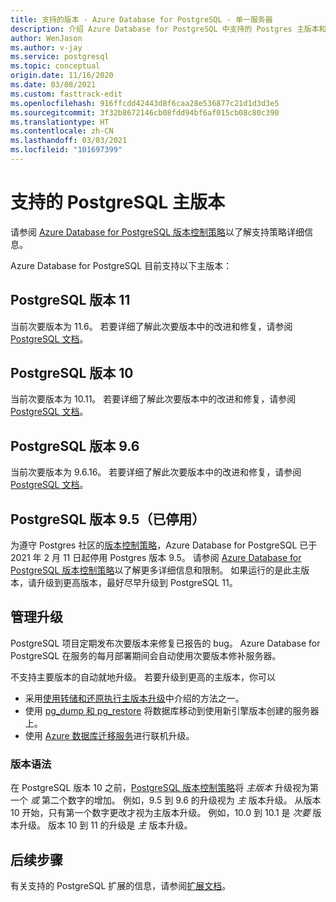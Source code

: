 ```yaml
---
title: 支持的版本 - Azure Database for PostgreSQL - 单一服务器
description: 介绍 Azure Database for PostgreSQL 中支持的 Postgres 主版本和次要版本 - 单一服务器。
author: WenJason
ms.author: v-jay
ms.service: postgresql
ms.topic: conceptual
origin.date: 11/16/2020
ms.date: 03/08/2021
ms.custom: fasttrack-edit
ms.openlocfilehash: 916ffcdd42443d8f6caa28e536877c21d1d3d3e5
ms.sourcegitcommit: 3f32b8672146cb08fdd94bf6af015cb08c80c390
ms.translationtype: HT
ms.contentlocale: zh-CN
ms.lasthandoff: 03/03/2021
ms.locfileid: "101697399"
---
```

# <a name="supported-postgresql-major-versions"></a>支持的 PostgreSQL 主版本

请参阅 [Azure Database for PostgreSQL 版本控制策略](concepts-version-policy.md)以了解支持策略详细信息。

Azure Database for PostgreSQL 目前支持以下主版本：

## <a name="postgresql-version-11"></a>PostgreSQL 版本 11
当前次要版本为 11.6。 若要详细了解此次要版本中的改进和修复，请参阅 [PostgreSQL 文档](https://www.postgresql.org/docs/11/static/release-11-6.html)。

## <a name="postgresql-version-10"></a>PostgreSQL 版本 10
当前次要版本为 10.11。 若要详细了解此次要版本中的改进和修复，请参阅 [PostgreSQL 文档](https://www.postgresql.org/docs/10/static/release-10-11.html)。

## <a name="postgresql-version-96"></a>PostgreSQL 版本 9.6
当前次要版本为 9.6.16。 若要详细了解此次要版本中的改进和修复，请参阅 [PostgreSQL 文档](https://www.postgresql.org/docs/9.6/static/release-9-6-16.html)。

## <a name="postgresql-version-95-retired"></a>PostgreSQL 版本 9.5（已停用）
为遵守 Postgres 社区的[版本控制策略](https://www.postgresql.org/support/versioning/)，Azure Database for PostgreSQL 已于 2021 年 2 月 11 日起停用 Postgres 版本 9.5。 请参阅 [Azure Database for PostgreSQL 版本控制策略](concepts-version-policy.md)以了解更多详细信息和限制。 如果运行的是此主版本，请升级到更高版本，最好尽早升级到 PostgreSQL 11。

## <a name="managing-upgrades"></a>管理升级
PostgreSQL 项目定期发布次要版本来修复已报告的 bug。 Azure Database for PostgreSQL 在服务的每月部署期间会自动使用次要版本修补服务器。 

不支持主要版本的自动就地升级。 若要升级到更高的主版本，你可以 
   * 采用[使用转储和还原执行主版本升级](./how-to-upgrade-using-dump-and-restore.md)中介绍的方法之一。
   * 使用 [pg_dump 和 pg_restore](./howto-migrate-using-dump-and-restore.md) 将数据库移动到使用新引擎版本创建的服务器上。
   * 使用 [Azure 数据库迁移服务](..\dms\tutorial-azure-postgresql-to-azure-postgresql-online-portal.md)进行联机升级。

### <a name="version-syntax"></a>版本语法
在 PostgreSQL 版本 10 之前，[PostgreSQL 版本控制策略](https://www.postgresql.org/support/versioning/)将 _主版本_ 升级视为第一个 _或_ 第二个数字的增加。 例如，9.5 到 9.6 的升级视为 _主_ 版本升级。 从版本 10 开始，只有第一个数字更改才视为主版本升级。 例如，10.0 到 10.1 是 _次要_ 版本升级。 版本 10 到 11 的升级是 _主_ 版本升级。

## <a name="next-steps"></a>后续步骤
有关支持的 PostgreSQL 扩展的信息，请参阅[扩展文档](concepts-extensions.md)。

